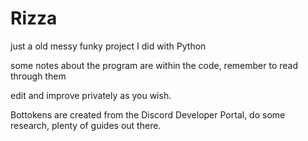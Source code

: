 # Rizza
just a old messy funky project I did with Python

some notes about the program are within the code, remember to read through them

edit and improve privately as you wish.

Bottokens are created from the Discord Developer Portal, do some research, plenty of guides out there.
